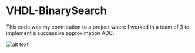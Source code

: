 # VHDL-BinarySearch
This code was my contribution to a project where I worked in a team of 3 to implement a successive approximation ADC.

![alt text](https://github.com/NataliaPavlovic/VHDL-BinarySearch/blob/master/Testing.JPG)
